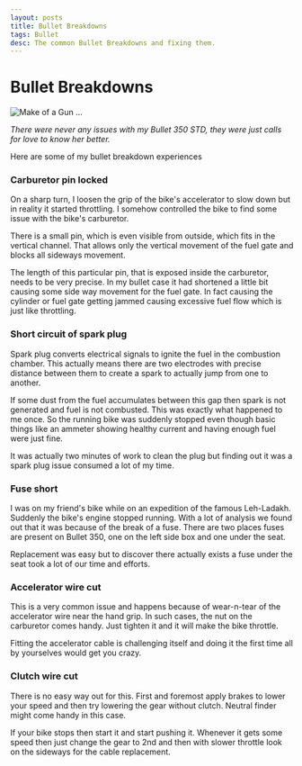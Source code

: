 ```yaml
---
layout: posts
title: Bullet Breakdowns
tags: Bullet
desc: The common Bullet Breakdowns and fixing them.
---
```


# Bullet Breakdowns

![Make of a Gun ...](https://raw.githubusercontent.com/yogeshpowar/blog/main/images/bullet.jpg)

_There were never any issues with my Bullet 350 STD,
they were just calls for love to know her better._

Here are some of my bullet breakdown experiences


### Carburetor pin locked

On a sharp turn, I loosen the grip of the bike's accelerator to slow down but in
reality it started throttling. I somehow controlled the bike to find some issue
with the bike's carburetor.

There is a small pin, which is even visible from outside, which fits in the
vertical channel. That allows only the vertical movement of the fuel gate and
blocks all sideways movement.

The length of this particular pin, that is exposed inside the carburetor, needs
to be very precise. In my bullet case it had shortened a little bit causing some
side way movement for the fuel gate. In fact causing the cylinder or fuel gate
getting jammed causing excessive fuel flow which is just like throttling.

### Short circuit of spark plug


Spark plug converts electrical signals to ignite the fuel in the combustion
chamber. This actually means there are two electrodes with precise distance
between them to create a spark to actually jump from one to another.

If some dust from the fuel accumulates between this gap then spark is not
generated and fuel is not combusted. This was exactly what happened to me once.
So the running bike was suddenly stopped even though basic things like an
ammeter showing healthy current and having enough fuel were just fine.

It was actually two minutes of work to clean the plug but finding out it was a
spark plug issue consumed a lot of my time.

### Fuse short

I was on my friend's bike while on an expedition of the famous Leh-Ladakh.
Suddenly the bike's engine stopped running. With a lot of analysis we found out
that it was because of the break of a fuse. There are two places fuses are
present on Bullet 350, one on the left side box and one under the seat.

Replacement was easy but to discover there actually exists a fuse under the seat
took a lot of our time and efforts.

### Accelerator wire cut

This is a very common issue and happens because of wear-n-tear of the
accelerator wire near the hand grip. In such cases, the nut on the carburetor
comes handy. Just tighten it and it will make the bike throttle.

Fitting the accelerator cable is challenging itself and doing it the first time
all by yourselves would get you crazy.

### Clutch wire cut

There is no easy way out for this. First and foremost apply brakes to lower your
speed and then try lowering the gear without clutch. Neutral finder might come
handy in this case.

If your bike stops then start it and start pushing it. Whenever it gets some
speed then just change the gear to 2nd and then with slower throttle look on the
sideways for the cable replacement.


